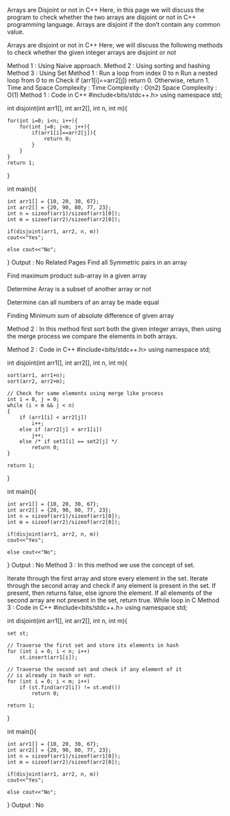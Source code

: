 Arrays are Disjoint or not in C++
Here, in this page we will discuss the program to check whether the two arrays are disjoint or not in C++ programming language. Arrays are disjoint if the don’t contain any common value.

Arrays are disjoint or not in C++
Here, we will discuss the following methods to check whether the given integer arrays are disjoint or not

Method 1 : Using Naive approach.
Method 2 : Using sorting and hashing
Method 3 : Using Set
Method 1 :
Run a loop from index 0 to n
Run a nested loop from 0 to m
Check if (arr1[i]==arr2[j]) return 0.
Otherwise, return 1.
Time and Space Complexity :
Time Complexity : O(n2)
Space Complexity : O(1)
Method 1 : Code in C++
#include<bits/stdc++.h>
using namespace std;

int disjoint(int arr1[], int arr2[], int n, int m){
    
    for(int i=0; i<n; i++){
        for(int j=0; j<m; j++){
            if(arr1[i]==arr2[j]){
                return 0;   
            }
        }
    }
    return 1;
}

int main(){
    
    int arr1[] = {10, 20, 30, 67};
    int arr2[] = {20, 90, 80, 77, 23};
    int n = sizeof(arr1)/sizeof(arr1[0]);
    int m = sizeof(arr2)/sizeof(arr2[0]);
    
    if(disjoint(arr1, arr2, n, m))
    cout<<"Yes";
    
    else cout<<"No";
    
}
Output :
No
Related Pages
Find all Symmetric pairs in an array

Find maximum product sub-array in a given array

Determine Array is a subset of another array or not

Determine can all numbers of an array be made equal

Finding Minimum sum of absolute difference of given array

Method 2 :
In this method first sort both the given integer arrays, then using the merge process we compare the elements in both arrays.

Method 2 : Code in C++
#include<bits/stdc++.h>
using namespace std;

int disjoint(int arr1[], int arr2[], int n, int m){
    
    sort(arr1, arr1+n);
    sort(arr2, arr2+m);
    
    // Check for same elements using merge like process
    int i = 0, j = 0;
    while (i < m && j < n)
    {
        if (arr1[i] < arr2[j])
            i++;
        else if (arr2[j] < arr1[i])
            j++;
        else /* if set1[i] == set2[j] */
            return 0;
    }
 
    return 1;
}

int main(){
    
    int arr1[] = {10, 20, 30, 67};
    int arr2[] = {20, 90, 80, 77, 23};
    int n = sizeof(arr1)/sizeof(arr1[0]);
    int m = sizeof(arr2)/sizeof(arr2[0]);
    
    if(disjoint(arr1, arr2, n, m))
    cout<<"Yes";
    
    else cout<<"No";
    
}
Output :
No
Method 3 :
In this method we use the concept of set.

Iterate through the first array and store every element in the set.
Iterate through the second array and check if any element is present in the set.
If present, then returns false, else ignore the element. 
If all elements of the second array are not present in the set, return true.
While loop in C
Method 3 : Code in C++
#include<bits/stdc++.h>
using namespace std;

int disjoint(int arr1[], int arr2[], int n, int m){
    
    set st;
 
    // Traverse the first set and store its elements in hash
    for (int i = 0; i < n; i++)
        st.insert(arr1[i]);
 
    // Traverse the second set and check if any element of it
    // is already in hash or not.
    for (int i = 0; i < m; i++)
        if (st.find(arr2[i]) != st.end())
            return 0;
 
    return 1;
}

int main(){
    
    int arr1[] = {10, 20, 30, 67};
    int arr2[] = {20, 90, 80, 77, 23};
    int n = sizeof(arr1)/sizeof(arr1[0]);
    int m = sizeof(arr2)/sizeof(arr2[0]);
    
    if(disjoint(arr1, arr2, n, m))
    cout<<"Yes";
    
    else cout<<"No";
    
}
Output :
No
